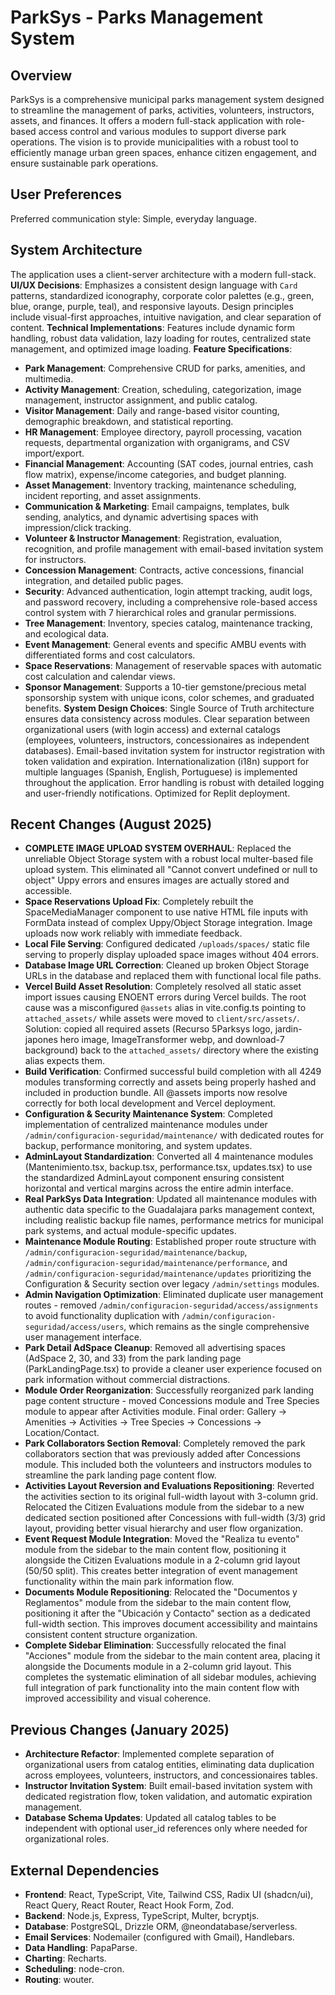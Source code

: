 # ParkSys - Parks Management System

## Overview
ParkSys is a comprehensive municipal parks management system designed to streamline the management of parks, activities, volunteers, instructors, assets, and finances. It offers a modern full-stack application with role-based access control and various modules to support diverse park operations. The vision is to provide municipalities with a robust tool to efficiently manage urban green spaces, enhance citizen engagement, and ensure sustainable park operations.

## User Preferences
Preferred communication style: Simple, everyday language.

## System Architecture
The application uses a client-server architecture with a modern full-stack.
**UI/UX Decisions**: Emphasizes a consistent design language with `Card` patterns, standardized iconography, corporate color palettes (e.g., green, blue, orange, purple, teal), and responsive layouts. Design principles include visual-first approaches, intuitive navigation, and clear separation of content.
**Technical Implementations**: Features include dynamic form handling, robust data validation, lazy loading for routes, centralized state management, and optimized image loading.
**Feature Specifications**:
- **Park Management**: Comprehensive CRUD for parks, amenities, and multimedia.
- **Activity Management**: Creation, scheduling, categorization, image management, instructor assignment, and public catalog.
- **Visitor Management**: Daily and range-based visitor counting, demographic breakdown, and statistical reporting.
- **HR Management**: Employee directory, payroll processing, vacation requests, departmental organization with organigrams, and CSV import/export.
- **Financial Management**: Accounting (SAT codes, journal entries, cash flow matrix), expense/income categories, and budget planning.
- **Asset Management**: Inventory tracking, maintenance scheduling, incident reporting, and asset assignments.
- **Communication & Marketing**: Email campaigns, templates, bulk sending, analytics, and dynamic advertising spaces with impression/click tracking.
- **Volunteer & Instructor Management**: Registration, evaluation, recognition, and profile management with email-based invitation system for instructors.
- **Concession Management**: Contracts, active concessions, financial integration, and detailed public pages.
- **Security**: Advanced authentication, login attempt tracking, audit logs, and password recovery, including a comprehensive role-based access control system with 7 hierarchical roles and granular permissions.
- **Tree Management**: Inventory, species catalog, maintenance tracking, and ecological data.
- **Event Management**: General events and specific AMBU events with differentiated forms and cost calculators.
- **Space Reservations**: Management of reservable spaces with automatic cost calculation and calendar views.
- **Sponsor Management**: Supports a 10-tier gemstone/precious metal sponsorship system with unique icons, color schemes, and graduated benefits.
**System Design Choices**: Single Source of Truth architecture ensures data consistency across modules. Clear separation between organizational users (with login access) and external catalogs (employees, volunteers, instructors, concessionaires as independent databases). Email-based invitation system for instructor registration with token validation and expiration. Internationalization (i18n) support for multiple languages (Spanish, English, Portuguese) is implemented throughout the application. Error handling is robust with detailed logging and user-friendly notifications. Optimized for Replit deployment.

## Recent Changes (August 2025)
- **COMPLETE IMAGE UPLOAD SYSTEM OVERHAUL**: Replaced the unreliable Object Storage system with a robust local multer-based file upload system. This eliminated all "Cannot convert undefined or null to object" Uppy errors and ensures images are actually stored and accessible.
- **Space Reservations Upload Fix**: Completely rebuilt the SpaceMediaManager component to use native HTML file inputs with FormData instead of complex Uppy/Object Storage integration. Image uploads now work reliably with immediate feedback.
- **Local File Serving**: Configured dedicated `/uploads/spaces/` static file serving to properly display uploaded space images without 404 errors.
- **Database Image URL Correction**: Cleaned up broken Object Storage URLs in the database and replaced them with functional local file paths.
- **Vercel Build Asset Resolution**: Completely resolved all static asset import issues causing ENOENT errors during Vercel builds. The root cause was a misconfigured `@assets` alias in vite.config.ts pointing to `attached_assets/` while assets were moved to `client/src/assets/`. Solution: copied all required assets (Recurso 5Parksys logo, jardin-japones hero image, ImageTransformer webp, and download-7 background) back to the `attached_assets/` directory where the existing alias expects them.
- **Build Verification**: Confirmed successful build completion with all 4249 modules transforming correctly and assets being properly hashed and included in production bundle. All @assets imports now resolve correctly for both local development and Vercel deployment.
- **Configuration & Security Maintenance System**: Completed implementation of centralized maintenance modules under `/admin/configuracion-seguridad/maintenance/` with dedicated routes for backup, performance monitoring, and system updates.
- **AdminLayout Standardization**: Converted all 4 maintenance modules (Mantenimiento.tsx, backup.tsx, performance.tsx, updates.tsx) to use the standardized AdminLayout component ensuring consistent horizontal and vertical margins across the entire admin interface.
- **Real ParkSys Data Integration**: Updated all maintenance modules with authentic data specific to the Guadalajara parks management context, including realistic backup file names, performance metrics for municipal park systems, and actual module-specific updates.
- **Maintenance Module Routing**: Established proper route structure with `/admin/configuracion-seguridad/maintenance/backup`, `/admin/configuracion-seguridad/maintenance/performance`, and `/admin/configuracion-seguridad/maintenance/updates` prioritizing the Configuration & Security section over legacy `/admin/settings` modules.
- **Admin Navigation Optimization**: Eliminated duplicate user management routes - removed `/admin/configuracion-seguridad/access/assignments` to avoid functionality duplication with `/admin/configuracion-seguridad/access/users`, which remains as the single comprehensive user management interface.
- **Park Detail AdSpace Cleanup**: Removed all advertising spaces (AdSpace 2, 30, and 33) from the park landing page (ParkLandingPage.tsx) to provide a cleaner user experience focused on park information without commercial distractions.
- **Module Order Reorganization**: Successfully reorganized park landing page content structure - moved Concessions module and Tree Species module to appear after Activities module. Final order: Gallery → Amenities → Activities → Tree Species → Concessions → Location/Contact.
- **Park Collaborators Section Removal**: Completely removed the park collaborators section that was previously added after Concessions module. This included both the volunteers and instructors modules to streamline the park landing page content flow.
- **Activities Layout Reversion and Evaluations Repositioning**: Reverted the activities section to its original full-width layout with 3-column grid. Relocated the Citizen Evaluations module from the sidebar to a new dedicated section positioned after Concessions with full-width (3/3) grid layout, providing better visual hierarchy and user flow organization.
- **Event Request Module Integration**: Moved the "Realiza tu evento" module from the sidebar to the main content flow, positioning it alongside the Citizen Evaluations module in a 2-column grid layout (50/50 split). This creates better integration of event management functionality within the main park information flow.
- **Documents Module Repositioning**: Relocated the "Documentos y Reglamentos" module from the sidebar to the main content flow, positioning it after the "Ubicación y Contacto" section as a dedicated full-width section. This improves document accessibility and maintains consistent content structure organization.
- **Complete Sidebar Elimination**: Successfully relocated the final "Acciones" module from the sidebar to the main content area, placing it alongside the Documents module in a 2-column grid layout. This completes the systematic elimination of all sidebar modules, achieving full integration of park functionality into the main content flow with improved accessibility and visual coherence.

## Previous Changes (January 2025)
- **Architecture Refactor**: Implemented complete separation of organizational users from catalog entities, eliminating data duplication across employees, volunteers, instructors, and concessionaires tables.
- **Instructor Invitation System**: Built email-based invitation system with dedicated registration flow, token validation, and automatic expiration management.
- **Database Schema Updates**: Updated all catalog tables to be independent with optional user_id references only where needed for organizational roles.

## External Dependencies
- **Frontend**: React, TypeScript, Vite, Tailwind CSS, Radix UI (shadcn/ui), React Query, React Router, React Hook Form, Zod.
- **Backend**: Node.js, Express, TypeScript, Multer, bcryptjs.
- **Database**: PostgreSQL, Drizzle ORM, @neondatabase/serverless.
- **Email Services**: Nodemailer (configured with Gmail), Handlebars.
- **Data Handling**: PapaParse.
- **Charting**: Recharts.
- **Scheduling**: node-cron.
- **Routing**: wouter.